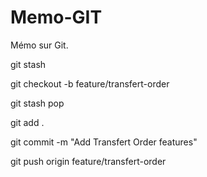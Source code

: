 # Memo-GIT
Mémo sur Git.


git stash

git checkout -b feature/transfert-order

git stash pop

git add .

git commit -m "Add Transfert Order features"

git push origin feature/transfert-order
